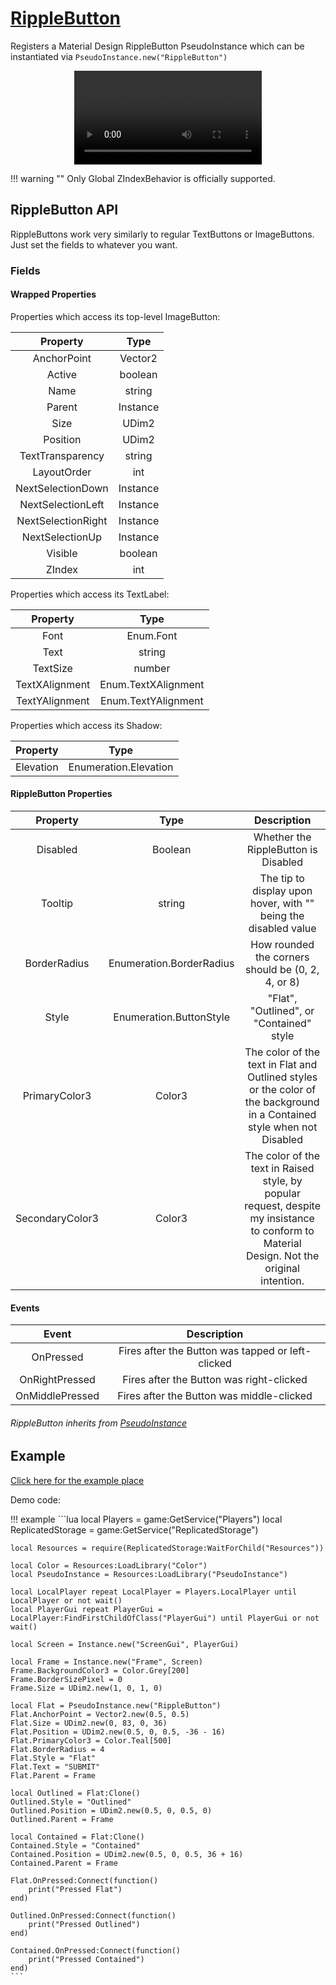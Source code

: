 # [RippleButton](https://github.com/RoStrap/RoStrapUI/blob/master/RippleButton.lua)

Registers a Material Design RippleButton PseudoInstance which can be instantiated via `PseudoInstance.new("RippleButton")`

<div align="center">
	<video autoplay loop>
	<source src="../../../assets/videos/RippleButton.mp4" type="video/mp4">
	</source>
	</video>
</div>


!!! warning ""
	Only Global ZIndexBehavior is officially supported.

## RippleButton API

RippleButtons work very similarly to regular TextButtons or ImageButtons. Just set the fields to whatever you want.

### Fields

#### Wrapped Properties
Properties which access its top-level ImageButton:

|Property|Type|
|:-:|:-:|
|AnchorPoint|Vector2|
|Active|boolean|
|Name|string|
|Parent|Instance|
|Size|UDim2|
|Position|UDim2|
|TextTransparency|string|
|LayoutOrder|int|
|NextSelectionDown|Instance|
|NextSelectionLeft|Instance|
|NextSelectionRight|Instance|
|NextSelectionUp|Instance|
|Visible|boolean|
|ZIndex|int|

Properties which access its TextLabel:

|Property|Type|
|:-:|:-:|
|Font|Enum.Font|
|Text|string|
|TextSize|number|
|TextXAlignment|Enum.TextXAlignment|
|TextYAlignment|Enum.TextYAlignment|

Properties which access its Shadow:

|Property|Type|
|:-:|:-:|
|Elevation|Enumeration.Elevation|

#### RippleButton Properties
|Property|Type|Description|
|:-:|:-:|:-:|
|Disabled|Boolean|Whether the RippleButton is Disabled|
|Tooltip|string|The tip to display upon hover, with "" being the disabled value|
|BorderRadius|Enumeration.BorderRadius|How rounded the corners should be (0, 2, 4, or 8)|
|Style|Enumeration.ButtonStyle|"Flat", "Outlined", or "Contained" style|
|PrimaryColor3|Color3|The color of the text in Flat and Outlined styles or the color of the background in a Contained style when not Disabled|
|SecondaryColor3|Color3|The color of the text in Raised style, by popular request, despite my insistance to conform to Material Design. Not the original intention.|

#### Events

|Event|Description|
|:-:|:-:|
|OnPressed|Fires after the Button was tapped or left-clicked|
|OnRightPressed|Fires after the Button was right-clicked|
|OnMiddlePressed|Fires after the Button was middle-clicked|

###### RippleButton inherits from [PseudoInstance](https://rostrap.github.io/Libraries/Classes/PseudoInstance/#pseudoinstance-api)

## Example

[Click here for the example place](./../../assets/demos/RippleButton.rbxl)

Demo code:

!!! example
	```lua
	local Players = game:GetService("Players")
	local ReplicatedStorage = game:GetService("ReplicatedStorage")

	local Resources = require(ReplicatedStorage:WaitForChild("Resources"))

	local Color = Resources:LoadLibrary("Color")
	local PseudoInstance = Resources:LoadLibrary("PseudoInstance")

	local LocalPlayer repeat LocalPlayer = Players.LocalPlayer until LocalPlayer or not wait()
	local PlayerGui repeat PlayerGui = LocalPlayer:FindFirstChildOfClass("PlayerGui") until PlayerGui or not wait()

	local Screen = Instance.new("ScreenGui", PlayerGui)

	local Frame = Instance.new("Frame", Screen)
	Frame.BackgroundColor3 = Color.Grey[200]
	Frame.BorderSizePixel = 0
	Frame.Size = UDim2.new(1, 0, 1, 0)

	local Flat = PseudoInstance.new("RippleButton")
	Flat.AnchorPoint = Vector2.new(0.5, 0.5)
	Flat.Size = UDim2.new(0, 83, 0, 36)
	Flat.Position = UDim2.new(0.5, 0, 0.5, -36 - 16)
	Flat.PrimaryColor3 = Color.Teal[500]
	Flat.BorderRadius = 4
	Flat.Style = "Flat"
	Flat.Text = "SUBMIT"
	Flat.Parent = Frame

	local Outlined = Flat:Clone()
	Outlined.Style = "Outlined"
	Outlined.Position = UDim2.new(0.5, 0, 0.5, 0)
	Outlined.Parent = Frame

	local Contained = Flat:Clone()
	Contained.Style = "Contained"
	Contained.Position = UDim2.new(0.5, 0, 0.5, 36 + 16)
	Contained.Parent = Frame

	Flat.OnPressed:Connect(function()
		print("Pressed Flat")
	end)

	Outlined.OnPressed:Connect(function()
		print("Pressed Outlined")
	end)

	Contained.OnPressed:Connect(function()
		print("Pressed Contained")
	end)
	```
